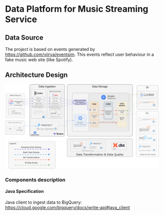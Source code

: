 # Data Platform for Music Streaming Service


## Data Source

The project is based on events generated by https://github.com/viirya/eventsim. This events reflect user behaviour in a fake music web site (like Spotify).

## Architecture Design

![plot](./architechture.png)

### Components description
#### Java Specification

Java client to ingest data to BigQuery: https://cloud.google.com/bigquery/docs/write-api#java_client
